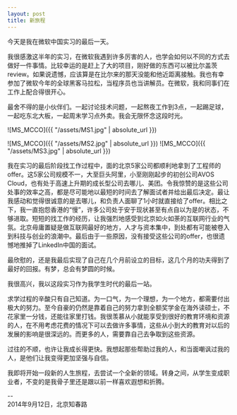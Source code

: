 ```yaml
---
layout: post
title: 新旅程
---
```

今天是我在微软中国实习的最后一天。

我很感激这半年的实习，在微软我遇到许多厉害的人，也学会如何以不同的方式去做好一件事情。比较幸运的是赶上了大的项目，刚好做的东西可以被比尔盖茨review。如果说遗憾，应该算是在比尔来的那天没能和他近距离接触。我也有幸参加了微软今年的全球黑客马拉松，当程序员也当讲解员。在微软，我和同事们在工作上配合得很开心。

最舍不得的是小伙伴们。一起讨论技术问题，一起熬夜工作到3点，一起踢足球，一起吃东北大板，一起周末学习点外卖。我会无限怀念这段时光。

![MS_MCCO]({{ "/assets/MS1.jpg" | absolute_url }})
<!-- more -->
![MS_MCCO]({{ "/assets/MS2.jpg" | absolute_url }})
![MS_MCCO]({{ "/assets/MS3.jpg" | absolute_url }})

我在实习的最后阶段找工作过程中，面的北京5家公司都顺利地拿到了工程师的offer。这5家公司规模不一，大至巨头阿里，小至刚刚起步的初创公司AVOS Cloud，也有处于高速上升期的成长型公司去哪儿、美团。令我惊赞的是这些公司处事的效率之高，都是尽可能地以最短的时间去了解面试者并给出最后决定。最让我感动和觉得很诚意的是去哪儿，和负责人面聊了1小时就直接给了offer。相比之下，我一直抱怨香港的“慢”，许多公司处于安于现状甚至有点自以为是的状态，不够进取。短短的找工作的经历，让我强烈地感受到北京如火如荼的互联网行业的气氛。北京毋庸置疑是做互联网最好的地方，人才与资本集中，到处都有可能被卷入到科技与创业的浪潮中。最后由于一些原因，没有接受这些公司的offer，也很遗憾地推掉了LinkedIn中国的面试。

最欣慰的，还是我最后实现了自己在几个月前设立的目标，这几个月的功夫得到了最好的回报。有梦，总会有梦圆的时候。

我很高兴，我以这段实习作为我学生时代的最后一站。

求学过程的辛酸只有自己知道。为一口气，为一个理想，为一个地方，都需要付出极大的努力。至今自豪的仍然是靠着自己的努力拿到全额奖学金在海外读硕士，不花家里一分钱，还能往家里打钱。我很羡慕从小就能享受到很好的教育环境和资源的人，在不用考虑花费的情况下可以去做许多事情，这些从小到大的教育对以后的发展的影响是很深远的。而更多的人，需要靠自己去争取到这些资源。

过往的不顺，也许让我成长得更快。我想起那些帮助过我的人，和当面嘲讽过我的人，是他们让我变得更加坚强与自信。

我即将开始一段新的人生旅程，去尝试一个全新的领域。转身之间，从学生变成职业者，不变的是我骨子里还是跟以前一样喜欢遐想和折腾。

--  
2014年9月12日，北京知春路
